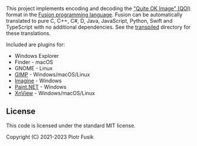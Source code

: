 This project implements encoding and decoding
the ["Quite OK Image" (QOI)](https://github.com/phoboslab/qoi) format
in the [Fusion programming language](https://fusion-lang.org).
Fusion can be automatically translated to pure C, C++, C#, D, Java,
JavaScript, Python, Swift and TypeScript with no additional dependencies.
See the [transpiled](transpiled) directory for these translations.

Included are plugins for:
- Windows Explorer
- Finder - macOS
- GNOME - Linux
- [GIMP](https://www.gimp.org) - Windows/macOS/Linux
- [Imagine](http://www.nyam.pe.kr/dev/imagine/) - Windows
- [Paint.NET](https://www.getpaint.net) - Windows
- [XnView](https://www.xnview.com) - Windows/macOS/Linux

License
-------

This code is licensed under the standard MIT license.

Copyright (C) 2021-2023 Piotr Fusik
